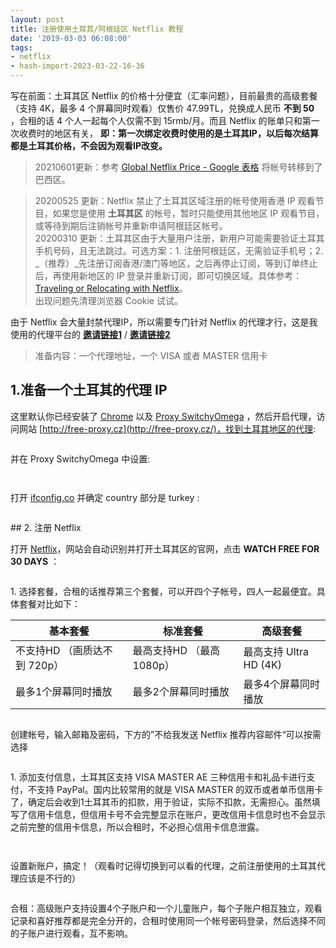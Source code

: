 ```yaml
---
layout: post
title: 注册使用土耳其/阿根廷区 Netflix 教程
date: '2019-03-03 06:08:00'
tags:
- netflix
- hash-import-2023-03-22-16-36
---
```


写在前面：土耳其区 Netflix 的价格十分便宜（汇率问题），目前最贵的高级套餐 （支持 4K，最多 4 个屏幕同时观看）仅售价 47.99TL，兑换成人民币 **不到 50** ，合租的话 4 个人一起每个人仅需不到 15rmb/月。而且 Netflix 的账单只和第一次收费时的地区有关， **即：第一次绑定收费时使用的是土耳其IP，以后每次结算都是土耳其价格，不会因为观看IP改变。**

> 20210601更新：参考 [Global Netflix Price - Google 表格](https://docs.google.com/spreadsheets/d/1usSHC2Vrb4KRk3WCu_2LLhls5qtBHHRuh_9ESeXI3nw/edit#gid=285615569) 将帐号转移到了巴西区。

> 20200525 更新：Netflix 禁止了土耳其区域注册的帐号使用香港 IP 观看节目，如果您是使用 **土耳其区** 的帐号，暂时只能使用其他地区 IP 观看节目，或等待到期后注销帐号并重新申请阿根廷区帐号。  
> 20200310 更新：土耳其区由于大量用户注册，新用户可能需要验证土耳其手机号码，且无法跳过。可选方案：1. 注册阿根廷区，无需验证手机号；2. _（推荐）_先注册订阅香港/澳门等地区，之后再停止订阅，等到订单终止后，再使用新地区的 IP 登录并重新订阅，即可切换区域。具体参考：[Traveling or Relocating with Netflix](https://help.netflix.com/zh-tw/node/24853)。  
> 出现问题先清理浏览器 Cookie 试试。

由于 Netflix 会大量封禁代理IP，所以需要专门针对 Netflix 的代理才行，这是我使用的代理平台的 **[邀请链接1](https://agneo.co/?rc=au3klbjc)** / **[邀请链接2](https://paofu.cloud/auth/register?code=uIUs)**

> 准备内容：一个代理地址，一个 VISA 或者 MASTER 信用卡

## 1.准备一个土耳其的代理 IP

这里默认你已经安装了 [Chrome](https://www.google.com/chrome/) 以及 [Proxy SwitchyOmega](https://chrome.google.com/webstore/detail/proxy-switchyomega/padekgcemlokbadohgkifijomclgjgif) ，然后开启代理，访问网站 [http://free-proxy.cz](http://free-proxy.cz/)，找到土耳其地区的代理:

<figure class="kg-card kg-image-card"><img src="https://raw.githubusercontent.com/5cr1pt/img4markdown/master/regist_turkey_netflix/choice_proxy.jpg" class="kg-image" alt loading="lazy"></figure>

并在 Proxy SwitchyOmega 中设置:

<figure class="kg-card kg-image-card"><img src="https://raw.githubusercontent.com/5cr1pt/img4markdown/master/regist_turkey_netflix/setting_proxy_1.jpg" class="kg-image" alt loading="lazy"></figure><figure class="kg-card kg-image-card"><img src="https://raw.githubusercontent.com/5cr1pt/img4markdown/master/regist_turkey_netflix/setting_proxy_2.jpg" class="kg-image" alt loading="lazy"></figure>

打开 [ifconfig.co](http://ifconfig.co) 并确定 country 部分是 turkey :

<figure class="kg-card kg-image-card"><img src="https://raw.githubusercontent.com/5cr1pt/img4markdown/master/regist_turkey_netflix/setting_proxy_3.jpg" class="kg-image" alt loading="lazy"></figure>
## 2. 注册 Netflix

打开 [Netflix](http://www.netflix.com)，网站会自动识别并打开土耳其区的官网，点击 **WATCH FREE FOR 30 DAYS** ：

<figure class="kg-card kg-image-card"><img src="https://raw.githubusercontent.com/5cr1pt/img4markdown/master/regist_turkey_netflix/regist_netflix_1.jpg" class="kg-image" alt loading="lazy"></figure>
1. 选择套餐，合租的话推荐第三个套餐，可以开四个子帐号，四人一起最便宜。具体套餐对比如下：
<!--kg-card-begin: html-->

| 基本套餐 | 标准套餐 | 高级套餐 |
| --- | --- | --- |
| 不支持HD （画质达不到 720p） | 最高支持HD （最高 1080p） | 最高支持 Ultra HD (4K) |
| 最多1个屏幕同时播放 | 最多2个屏幕同时播放 | 最多4个屏幕同时播放 |

<!--kg-card-end: html--><figure class="kg-card kg-image-card"><img src="https://raw.githubusercontent.com/5cr1pt/img4markdown/master/regist_turkey_netflix/regist_netflix_2.jpg" class="kg-image" alt loading="lazy"></figure>

创建帐号，输入邮箱及密码，下方的”不给我发送 Netflix 推荐内容邮件“可以按需选择

<figure class="kg-card kg-image-card"><img src="https://raw.githubusercontent.com/5cr1pt/img4markdown/master/regist_turkey_netflix/regist_netflix_3.jpg" class="kg-image" alt loading="lazy"></figure>
1. 添加支付信息，土耳其区支持 VISA MASTER AE 三种信用卡和礼品卡进行支付，不支持 PayPal。国内比较常用的就是 VISA MASTER 的双币或者单币信用卡了，确定后会收到1土耳其币的扣款，用于验证，实际不扣款，无需担心。虽然填写了信用卡信息，但信用卡号不会完整显示在账户，更改信用卡信息时也不会显示之前完整的信用卡信息，所以合租时，不必担心信用卡信息泄露。  
<figure class="kg-card kg-image-card"><img src="https://raw.githubusercontent.com/5cr1pt/img4markdown/master/regist_turkey_netflix/regist_netflix_4.jpg" class="kg-image" alt loading="lazy"></figure><figure class="kg-card kg-image-card"><img src="https://raw.githubusercontent.com/5cr1pt/img4markdown/master/regist_turkey_netflix/regist_netflix_5.jpg" class="kg-image" alt loading="lazy"></figure>

设置新账户，搞定！（观看时记得切换到可以看的代理，之前注册使用的土耳其代理应该是不行的）

<figure class="kg-card kg-image-card"><img src="https://raw.githubusercontent.com/5cr1pt/img4markdown/master/regist_turkey_netflix/watch_1.jpg" class="kg-image" alt loading="lazy"></figure>

合租：高级账户支持设置4个子账户和一个儿童账户，每个子账户相互独立，观看记录和喜好推荐都是完全分开的，合租时使用同一个帐号密码登录，然后选择不同的子账户进行观看，互不影响。

<figure class="kg-card kg-image-card"><img src="https://raw.githubusercontent.com/5cr1pt/img4markdown/master/regist_turkey_netflix/watch_2.jpg" class="kg-image" alt loading="lazy"></figure>
